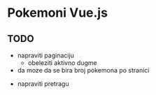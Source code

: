 # Pokemoni Vue.js

## TODO

* napraviti paginaciju
    - obeleziti aktivno dugme
* da moze da se bira broj pokemona po stranici
- napraviti pretragu
